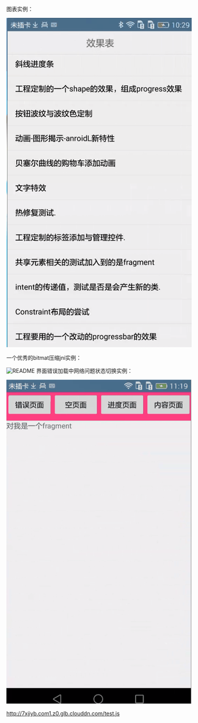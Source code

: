 图表实例：


![README](https://github.com/Begin-With-Start/Demoall/blob/master/screenshots/demo.gif)

一个优秀的bitmat压缩jni实例：

![README](https://github.com/Begin-With-Start/Demoall/blob/master/screenshots/demo2.gif)
界面错误加载中网络问题状态切换实例：

![README](https://github.com/Begin-With-Start/Demoall/blob/master/screenshots/demo3.gif)



http://7xjiyb.com1.z0.glb.clouddn.com/test.js